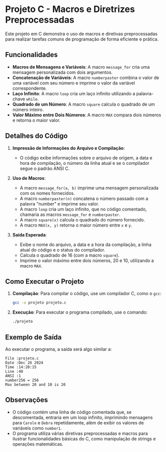 # Projeto C - Macros e Diretrizes Preprocessadas

Este projeto em C demonstra o uso de macros e diretivas preprocessadas para realizar tarefas comuns de programação de forma eficiente e prática.

## Funcionalidades

- **Macros de Mensagens e Variáveis**: A macro `message_for` cria uma mensagem personalizada com dois argumentos.
- **Concatenação de Variáveis**: A macro `numberpaster` combina o valor de uma variável com seu número e imprime o valor da variável correspondente.
- **Laço Infinito**: A macro `loop` cria um laço infinito utilizando a palavra-chave `while`.
- **Quadrado de um Número**: A macro `square` calcula o quadrado de um número inteiro.
- **Valor Máximo entre Dois Números**: A macro `MAX` compara dois números e retorna o maior valor.

## Detalhes do Código

1. **Impressão de Informações do Arquivo e Compilação**:
    - O código exibe informações sobre o arquivo de origem, a data e hora de compilação, o número da linha atual e se o compilador segue o padrão ANSI C.

2. **Uso de Macros**:
    - A macro `message_for(a, b)` imprime uma mensagem personalizada com os nomes fornecidos.
    - A macro `numberpaster(n)` concatena o número passado com a palavra "number" e imprime seu valor.
    - A macro `loop` cria um laço infinito, que no código comentado, chamaria as macros `message_for` e `numberpaster`.
    - A macro `square(x)` calcula o quadrado do número fornecido.
    - A macro `MAX(x, y)` retorna o maior número entre `x` e `y`.

3. **Saída Esperada**:
    - Exibe o nome do arquivo, a data e a hora da compilação, a linha atual do código e o status do compilador.
    - Calcula o quadrado de 16 (com a macro `square`).
    - Imprime o valor máximo entre dois números, 20 e 10, utilizando a macro `MAX`.

## Como Executar o Projeto

1. **Compilação**:
   Para compilar o código, use um compilador C, como o `gcc`:

   ```bash
   gcc -o projeto projeto.c
   ```

2. **Execução**:
   Para executar o programa compilado, use o comando:

   ```bash
   ./projeto
   ```

## Exemplo de Saída

Ao executar o programa, a saída será algo similar a:

```
File :projeto.c
Date :Dec 26 2024
Time :14:20:15
Line :40
ANSI :1
number256 = 256
Max between 20 and 10 is 20
```

## Observações

- O código contém uma linha de código comentada que, se descomentada, entraria em um loop infinito, imprimindo mensagens para `Carole` e `Debra` repetidamente, além de exibir os valores de variáveis como `number1`.
- O programa utiliza várias diretivas preprocessadas e macros para ilustrar funcionalidades básicas do C, como manipulação de strings e operações matemáticas.